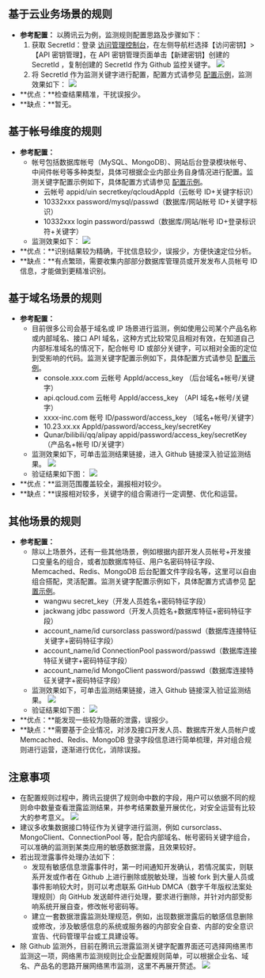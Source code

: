 ## 基于云业务场景的规则
- **参考配置：**
以腾讯云为例，监测规则配置思路及步骤如下：
	1. 获取 SecretId：登录 [访问管理控制台](https://console.cloud.tencent.com/cam/capi)，在左侧导航栏选择【访问密钥】>【API 密钥管理】，在 API 密钥管理页面单击【新建密钥】创建的 SecretId ，复制创建的 SecretId 作为 Github 监控关键字。
![](https://main.qcloudimg.com/raw/508a2f3b8b8fd8076681c6192a7c61de.png)
	2. 将 SecretId 作为监测关键字进行配置，配置方式请参见 [配置示例](https://cloud.tencent.com/document/product/664/36203)，监测效果如下：
![](https://main.qcloudimg.com/raw/409d620750f4ab77e715190ed820b904.png)
- **优点：**检查结果精准，干扰误报少。
- **缺点：**暂无。

## 基于帐号维度的规则
- **参考配置：**
	- 帐号包括数据库帐号（MySQL、MongoDB）、网站后台登录模块帐号、中间件帐号等多种类型，具体可根据企业内部业务自身情况进行配置。监测关键字配置示例如下，具体配置方式请参见  [配置示例](https://cloud.tencent.com/document/product/664/36203)。
		- 云帐号 appid/uin secretkey/qcloudAppId（云帐号 ID+关键字标识）
		- 10332xxx password/mysql/passwd（数据库/网站帐号 ID+关键字标识）
		- 10332xxx login password/passwd（数据库/网站/帐号 ID+登录标识符+关键字）
	- 监测效果如下：
	![](https://main.qcloudimg.com/raw/304a4d02258c055523411ed158c914fa.png)
- **优点：**识别结果较为精确，干扰信息较少，误报少，方便快速定位分析。
- **缺点：**有点繁琐，需要收集内部部分数据库管理员或开发发布人员帐号 ID 信息，才能做到更精准识别。

## 基于域名场景的规则
- **参考配置：**
	- 目前很多公司会基于域名或 IP 场景进行监测，例如使用公司某个产品名称或内部域名、接口 API 域名，这种方式比较常见且相对有效，在知道自己内部标准域名的情况下，配合帐号 ID 或部分关键字，可以相对全面的定位到受影响的代码。监测关键字配置示例如下，具体配置方式请参见  [配置示例](https://cloud.tencent.com/document/product/664/36203)。    
		- console.xxx.com 云帐号 AppId/access_key （后台域名+帐号/关键字）
		- api.qcloud.com  云帐号 AppId/access_key （API 域名+帐号/关键字）
		- xxxx-inc.com 帐号 ID/password/access_key （域名+帐号/关键字）
		- 10.23.xx.xx AppId/password/access_key/secretKey
		- Qunar/bilibili/qq/alipay  appid/password/access_key/secretKey （产品名+帐号 ID/关键字）
	- 监测效果如下，可单击监测结果链接，进入 Github 链接深入验证监测结果。
	![](https://main.qcloudimg.com/raw/111bb670db0fc651823fe625c04c23aa.png)
	- 验证结果如下图：
	![](https://main.qcloudimg.com/raw/6d735c1a055bc774b19baa7db0d8092d.png)
- **优点：**监测范围覆盖较全，漏报相对较少。
- **缺点：**误报相对较多，关键字的组合需进行一定调整、优化和运营。

## 其他场景的规则
- **参考配置：**
	- 除以上场景外，还有一些其他场景，例如根据内部开发人员帐号+开发接口变量名的组合，或者加数据库特征、用户名密码特征字段、Memcached、Redis、MongoDB 后台配置文件字段名等，这里可以自由组合搭配，灵活配置。监测关键字配置示例如下，具体配置方式请参见  [配置示例](https://cloud.tencent.com/document/product/664/36203)。  
		- wangwu secret_key（开发人员姓名+密码特征字段）
		- jackwang jdbc password（开发人员姓名+数据库特征+密码特征字段）
		- account_name/id cursorclass password/passwd（数据库连接特征关键字+密码特征字段）
		- account_name/id ConnectionPool password/passwd（数据库连接特征关键字+密码特征字段）
		- account_name/id  MongoClient password/passwd（数据库连接特征关键字+密码特征字段）
	- 监测效果如下，可单击监测结果链接，进入 Github 链接深入验证监测结果。
	![](https://main.qcloudimg.com/raw/e5c6751c4fd4d8894619c7820dafb6d1.png)
	- 验证结果如下图：
	![](https://main.qcloudimg.com/raw/254ee21d8d63f0d1737dd4e3ed1377e7.png)
- **优点：**能发现一些较为隐蔽的泄露，误报少。
- **缺点：**需要基于企业情况，对涉及接口开发人员、数据库开发人员帐户或 Memcached、Redis、MongoDB 登录字段信息进行简单梳理，并对组合规则进行运营，逐渐进行优化，消除误报。

## 注意事项
- 在配置规则过程中，腾讯云提供了规则命中数的字段，用户可以依据不同的规则命中数量查看泄露监测结果，并参考结果数量开展优化，对安全运营有比较大的参考意义。
![](https://main.qcloudimg.com/raw/73e9784b0c0c25e52ab69b4a933b4d9c.png)
- 建议多收集数据接口特征作为关键字进行监测，例如 cursorclass、MongoClient、ConnectionPool 等，配合内部域名、帐号密码关键字组合，可以准确的监测到某类应用的敏感数据泄露，且效果较好。
-  若出现泄露事件处理办法如下：
	-  发现有敏感信息泄露事件时，第一时间通知开发确认，若情况属实，则联系开发或作者在 Github 上进行删除或脱敏处理，当被 fork 到大量人员或事件影响较大时，则可以考虑联系 GitHub DMCA（数字千年版权法案处理规则）向 GitHub 发送邮件进行处理，要求进行删除，并针对内部受影响系统开展自查，修改帐号密码等。
	- 建立一套数据泄露监测处理规范，例如，出现数据泄露后的敏感信息删除或修改，涉及敏感信息的系统或服务器的内部安全自查、内部的安全意识宣告、代码管理平台或工具建设等。
- 除 Github 监测外，目前在腾讯云泄露监测关键字配置界面还可选择网络黑市监测这一项，网络黑市监测规则比企业配置规则简单，可以根据企业名、域名、产品名的思路开展网络黑市监测，这里不再展开赘述。
![](https://main.qcloudimg.com/raw/b90e50f7e3dc51bec5d2361facc70b03.png)
